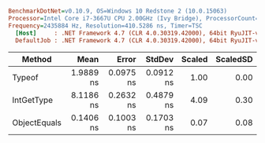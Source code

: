 ``` ini

BenchmarkDotNet=v0.10.9, OS=Windows 10 Redstone 2 (10.0.15063)
Processor=Intel Core i7-3667U CPU 2.00GHz (Ivy Bridge), ProcessorCount=4
Frequency=2435884 Hz, Resolution=410.5286 ns, Timer=TSC
  [Host]     : .NET Framework 4.7 (CLR 4.0.30319.42000), 64bit RyuJIT-v4.7.2102.0
  DefaultJob : .NET Framework 4.7 (CLR 4.0.30319.42000), 64bit RyuJIT-v4.7.2102.0


```
 |       Method |      Mean |     Error |    StdDev | Scaled | ScaledSD |
 |------------- |----------:|----------:|----------:|-------:|---------:|
 |       Typeof | 1.9889 ns | 0.0975 ns | 0.0912 ns |   1.00 |     0.00 |
 |   IntGetType | 8.1186 ns | 0.2632 ns | 0.4879 ns |   4.09 |     0.30 |
 | ObjectEquals | 0.1406 ns | 0.1003 ns | 0.1703 ns |   0.07 |     0.08 |
